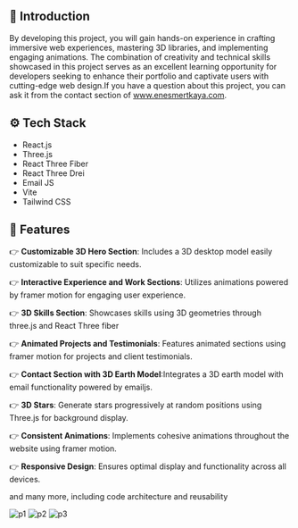 ## <a name="introduction">🤖 Introduction</a>

By developing this project, you will gain hands-on experience in crafting immersive web experiences, mastering 3D libraries, and implementing engaging animations. The combination of creativity and technical skills showcased in this project serves as an excellent learning opportunity for developers seeking to enhance their portfolio and captivate users with cutting-edge web design.If you have a question about this project, you can ask it from the contact section of www.enesmertkaya.com.

## <a name="tech-stack">⚙️ Tech Stack</a>

- React.js
- Three.js
- React Three Fiber
- React Three Drei
- Email JS
- Vite
- Tailwind CSS

## <a name="features">🔋 Features</a>

👉 **Customizable 3D Hero Section**: Includes a 3D desktop model easily customizable to suit specific needs.

👉 **Interactive Experience and Work Sections**: Utilizes animations powered by framer motion for engaging user experience.

👉 **3D Skills Section**: Showcases skills using 3D geometries through three.js and React Three fiber

👉 **Animated Projects and Testimonials**: Features animated sections using framer motion for projects and client testimonials.

👉 **Contact Section with 3D Earth Model**:Integrates a 3D earth model with email functionality powered by emailjs.

👉 **3D Stars**: Generate stars progressively at random positions using Three.js for background display.

👉 **Consistent Animations**: Implements cohesive animations throughout the website using framer motion.

👉 **Responsive Design**: Ensures optimal display and functionality across all devices.

and many more, including code architecture and reusability 

![p1](https://github.com/enmertkaya/3dPortfolio/assets/151652097/d11fcbaa-f4ef-4df9-a58d-f8271963aeb1)
![p2](https://github.com/enmertkaya/3dPortfolio/assets/151652097/2e846920-31b9-4316-a0cf-c9d63dd02139)
![p3](https://github.com/enmertkaya/3dPortfolio/assets/151652097/71c6b404-632d-4a92-97ff-cd90a2dad7a0)





